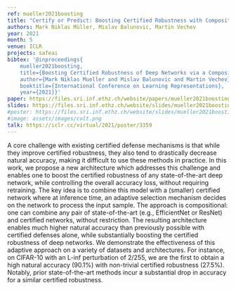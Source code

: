 ```yaml
---
ref: mueller2021boosting
title: "Certify or Predict: Boosting Certified Robustness with Compositional Architectures"
authors: Mark Niklas Müller, Mislav Balunovic, Martin Vechev
year: 2021
month: 5
venue: ICLR 
projects: safeai
bibtex: '@inproceedings{
	mueller2021boosting,
	title={Boosting Certified Robustness of Deep Networks via a Compositional Architecture},
	author={Mark Niklas Mueller and Mislav Balunovic and Martin Vechev},
	booktitle={International Conference on Learning Representations},
	year={2021}}'
paper: https://files.sri.inf.ethz.ch/website/papers/mueller2021boosting.pdf
slides: https://files.sri.inf.ethz.ch/website/slides/mueller2021boosting_slides.pdf
#poster: https://files.sri.inf.ethz.ch/website/slides/mueller2021boosting_poster.pdf
#image: assets/images/colt.png
talk: https://iclr.cc/virtual/2021/poster/3359
---
```


A core challenge with existing certified defense mechanisms is that while they improve certified robustness, they also tend to drastically decrease natural accuracy, making it difficult to use these methods in practice. In this work, we propose a new architecture which addresses this challenge and enables one to boost the certified robustness of any state-of-the-art deep network, while controlling the overall accuracy loss, without requiring retraining. The key idea is to combine this model with a (smaller) certified network where at inference time, an adaptive selection mechanism decides on the network to process the input sample. The approach is compositional: one can combine any pair of state-of-the-art (e.g., EfficientNet or ResNet) and certified networks, without restriction. The resulting architecture enables much higher natural accuracy than previously possible with certified defenses alone, while substantially boosting the certified robustness of deep networks. We demonstrate the effectiveness of this adaptive approach on a variety of datasets and architectures.
For instance, on CIFAR-10 with an L-inf perturbation of 2/255, we are the first to obtain a high natural accuracy (90.1%) with non-trivial certified robustness (27.5%). Notably, prior state-of-the-art methods incur a substantial drop in accuracy for a similar certified robustness.

